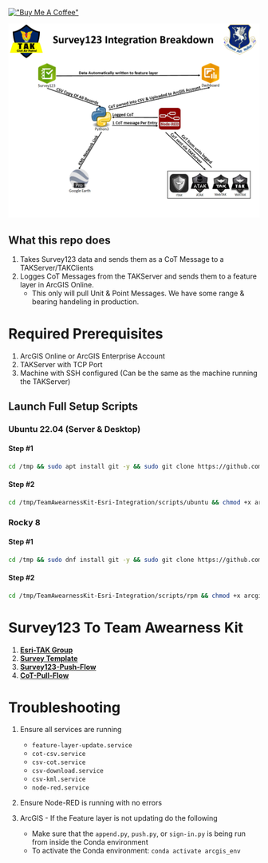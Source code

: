 [!["Buy Me A Coffee"](https://www.buymeacoffee.com/assets/img/custom_images/orange_img.png)](https://www.buymeacoffee.com/jpat)

![TAK-Esri](img/TAK-EsriBreakdown.png?raw=true "TAK-Esri")
## What this repo does 
1. Takes Survey123 data and sends them as a CoT Message to a TAKServer/TAKClients 
2. Logges CoT Messages from the TAKServer and sends them to a feature layer in ArcGIS Online. 
    - This only will pull Unit & Point Messages. We have some range & bearing handeling in production. 

# Required Prerequisites
1. ArcGIS Online or ArcGIS Enterprise Account 
2. TAKServer with TCP Port 
3. Machine with SSH configured (Can be the same as the machine running the TAKServer)

## Launch Full Setup Scripts
### Ubuntu 22.04 (Server & Desktop)
#### Step #1 
```bash
cd /tmp && sudo apt install git -y && sudo git clone https://github.com/jpat-12/TeamAwearnessKit-Esri-Integration.git && cd /tmp/TeamAwearnessKit-Esri-Integration/scripts/ubuntu && chmod +x initial.sh && ./initial.sh && cd /opt/TAK-Esri && ls -la 
```
#### Step #2 
```bash
cd /tmp/TeamAwearnessKit-Esri-Integration/scripts/ubuntu && chmod +x arcgis.sh && ./arcgis.sh && cd /opt/TAK-Esri && ls -la 
```

### Rocky 8
#### Step #1
```bash
cd /tmp && sudo dnf install git -y && sudo git clone https://github.com/jpat-12/TeamAwearnessKit-Esri-Integration.git && cd /tmp/TeamAwearnessKit-Esri-Integration/scripts/rpm && chmod +x initial.sh && ./initial.sh && cd /opt/TAK-Esri && ls -la 
```
#### Step #2 
```bash
cd /tmp/TeamAwearnessKit-Esri-Integration/scripts/rpm && chmod +x arcgis.sh && ./arcgis.sh && cd /opt/TAK-Esri && ls -la 
```

# Survey123 To Team Awearness Kit
1. **[Esri-TAK Group](https://arcg.is/1DyOD80)** <br />
2. **[Survey Template](https://survey123.arcgis.com/surveys)** <br />
3. **[Survey123-Push-Flow](https://github.com/jpat-12/TeamAwearnessKit-Esri-Integration/blob/main/json-flows/Survey123-Push-Flow.json)** <br />
4. **[CoT-Pull-Flow](https://github.com/jpat-12/TeamAwearnessKit-Esri-Integration/blob/main/json-flows/CoT-Pull-Flow.json)** <br />

# Troubleshooting
1. Ensure all services are running 
    - `feature-layer-update.service`
    - `cot-csv.service`
    - `csv-cot.service`
    - `csv-download.service`
    - `csv-kml.service`
    - `node-red.service`

2. Ensure Node-RED is running with no errors 

3. ArcGIS - If the Feature layer is not updating do the following 
    - Make sure that the `append.py`, `push.py`, or `sign-in.py` is being run from inside the Conda environment 
    - To activate the Conda environment: `conda activate arcgis_env`
